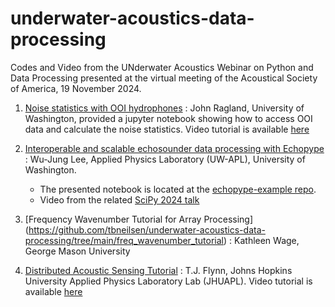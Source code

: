 # underwater-acoustics-data-processing
Codes and Video from the UNderwater Acoustics Webinar on Python and Data Processing presented at the virtual meeting of the Acoustical Society of America, 19 November 2024.

1. [Noise statistics with OOI hydrophones](https://github.com/tbneilsen/underwater-acoustics-data-processing/tree/main/noise_statistics_with_OOI_hydrophones) : John Ragland, University of Washington, provided a jupyter notebook showing how to access OOI data and calculate the noise statistics.  Video tutorial is available [here](https://youtu.be/RVE_0-kFffE)
   
2. [Interoperable and scalable echosounder data processing
with Echopype](echosounder/leewj_asa_virtual.pdf) : Wu-Jung Lee, Applied Physics Laboratory (UW-APL), University of Washington.
   - The presented notebook is located at the [echopype-example repo](https://github.com/OSOceanAcoustics/echopype-examples).
   - Video from the related [SciPy 2024 talk](https://youtu.be/YRFxMGisGww?si=MqNO2qiJZkfBYMh9&t=0)

3. [Frequency Wavenumber Tutorial for Array Processing] (https://github.com/tbneilsen/underwater-acoustics-data-processing/tree/main/freq_wavenumber_tutorial) : Kathleen Wage, George Mason University 

4. [Distributed Acoustic Sensing Tutorial](https://github.com/tbneilsen/underwater-acoustics-data-processing/tree/main/das_tutorial) : T.J. Flynn, Johns Hopkins University Applied Physics Laboratory Lab (JHUAPL). Video tutorial is available [here](https://www.youtube.com/watch?v=-M_1YkVI5F8)

